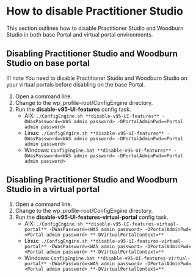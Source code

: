 # How to disable Practitioner Studio

This section outlines how to disable Practitioner Studio and Woodburn Studio in both base Portal and virtual portal environments.

## Disabling Practitioner Studio and Woodburn Studio on base portal

!!! note 
    You need to disable Practitioner Studio and Woodburn Studio on your virtual portals before disabling on the base Portal.

1.  Open a command line.
2.  Change to the wp\_profile-root/ConfigEngine directory.
3.  Run the **disable-v95-UI-features** config task.
    -   AIX: `./ConfigEngine.sh **disable-v95-UI-features** -DWasPassword=<WAS admin password> -DPortalAdminPwd=<Portal admin password>`
    -   Linux: `./ConfigEngine.sh **disable-v95-UI-features** -DWasPassword=<WAS admin password> -DPortalAdminPwd=<Portal admin password>`
    -   Windows: `ConfigEngine.bat **disable-v95-UI-features** -DWasPassword=<WAS admin password> -DPortalAdminPwd=<Portal admin password>`

## Disabling Practitioner Studio and Woodburn Studio in a virtual portal

1.  Open a command line.
2.  Change to the wp\_profile-root/ConfigEngine directory.
3.  Run the **disable-v95-UI-features-virtual-portal** config task.
    -   AIX: `./ConfigEngine.sh **disable-v95-UI-features-virtual-portal** -DWasPassword=<WAS admin password> -DPortalAdminPwd=<Portal admin password> **-DVirtualPortalContext=**`
    -   Linux: `./ConfigEngine.sh **disable-v95-UI-features-virtual-portal** -DWasPassword=<WAS admin password> -DPortalAdminPwd=<Portal admin password> **-DVirtualPortalContext=**`
    -   Windows: `ConfigEngine.bat **disable-v95-UI-features-virtual-portal** -DWasPassword=<WAS admin password> -DPortalAdminPwd=<Portal admin password> **-DVirtualPortalContext=**`


